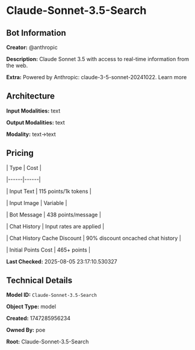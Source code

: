 # Claude-Sonnet-3.5-Search

## Bot Information

**Creator:** @anthropic

**Description:** Claude Sonnet 3.5 with access to real-time information from the web.

**Extra:** Powered by Anthropic: claude-3-5-sonnet-20241022. Learn more


## Architecture

**Input Modalities:** text

**Output Modalities:** text

**Modality:** text->text


## Pricing

| Type | Cost |

|------|------|

| Input Text | 115 points/1k tokens |

| Input Image | Variable |

| Bot Message | 438 points/message |

| Chat History | Input rates are applied |

| Chat History Cache Discount | 90% discount oncached chat history |

| Initial Points Cost | 465+ points |


**Last Checked:** 2025-08-05 23:17:10.530327


## Technical Details

**Model ID:** `Claude-Sonnet-3.5-Search`

**Object Type:** model

**Created:** 1747285956234

**Owned By:** poe

**Root:** Claude-Sonnet-3.5-Search
